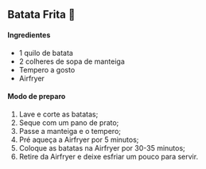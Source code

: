 ## Batata Frita :potato:

#### Ingredientes

* 1 quilo de batata
* 2 colheres de sopa de manteiga
* Tempero a gosto
* Airfryer

#### Modo de preparo

1. Lave e corte as batatas;
2. Seque com um pano de prato;
3. Passe a manteiga e o tempero;
4. Pré aqueça a Airfryer por 5 minutos;
5. Coloque as batatas na Airfryer por 30-35 minutos;
6. Retire da Airfryer e deixe esfriar um pouco para servir.



